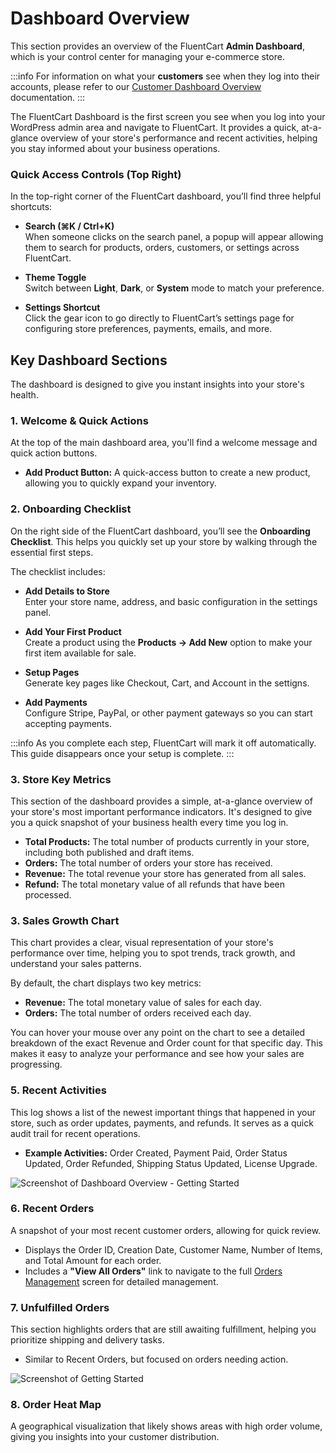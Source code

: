 # Dashboard Overview

This section provides an overview of the FluentCart **Admin Dashboard**, which is your control center for managing your e-commerce store.

:::info
For information on what your **customers** see when they log into their accounts, please refer to our [Customer Dashboard Overview](/guide/customer-dashboard/) documentation.
:::

The FluentCart Dashboard is the first screen you see when you log into your WordPress admin area and navigate to FluentCart. It provides a quick, at-a-glance overview of your store's performance and recent activities, helping you stay informed about your business operations.

### Quick Access Controls (Top Right)

In the top-right corner of the FluentCart dashboard, you’ll find three helpful shortcuts:

- **Search (⌘K / Ctrl+K)**  
  When someone clicks on the search panel, a popup will appear allowing them to search for products, orders, customers, or settings across FluentCart.

- **Theme Toggle**  
  Switch between **Light**, **Dark**, or **System** mode to match your preference.

- **Settings Shortcut**  
  Click the gear icon to go directly to FluentCart’s settings page for configuring store preferences, payments, emails, and more.

## Key Dashboard Sections

The dashboard is designed to give you instant insights into your store's health.

### 1. Welcome & Quick Actions

At the top of the main dashboard area, you'll find a welcome message and quick action buttons.


* **Add Product Button:** A quick-access button to create a new product, allowing you to quickly expand your inventory.

### 2. Onboarding Checklist

On the right side of the FluentCart dashboard, you’ll see the **Onboarding Checklist**. This helps you quickly set up your store by walking through the essential first steps.

The checklist includes:

- **Add Details to Store**  
  Enter your store name, address, and basic configuration in the settings panel.

- **Add Your First Product**  
  Create a product using the **Products → Add New** option to make your first item available for sale.

- **Setup Pages**  
  Generate key pages like Checkout, Cart, and Account in the settigns.

- **Add Payments**  
  Configure Stripe, PayPal, or other payment gateways so you can start accepting payments.

:::info
As you complete each step, FluentCart will mark it off automatically. This guide disappears once your setup is complete.
:::

### 3. Store Key Metrics

This section of the dashboard provides a simple, at-a-glance overview of your store's most important performance indicators. It's designed to give you a quick snapshot of your business health every time you log in.

* **Total Products:** The total number of products currently in your store, including both published and draft items.
* **Orders:** The total number of orders your store has received.
* **Revenue:** The total revenue your store has generated from all sales.
* **Refund:** The total monetary value of all refunds that have been processed.

### 3. Sales Growth Chart

This chart provides a clear, visual representation of your store's performance over time, helping you to spot trends, track growth, and understand your sales patterns.

By default, the chart displays two key metrics:

* **Revenue:** The total monetary value of sales for each day.
* **Orders:** The total number of orders received each day.

You can hover your mouse over any point on the chart to see a detailed breakdown of the exact Revenue and Order count for that specific day. This makes it easy to analyze your performance and see how your sales are progressing.

### 5. Recent Activities

This log shows a list of the newest important things that happened in your store, such as order updates, payments, and refunds. It serves as a quick audit trail for recent operations.

* **Example Activities:** Order Created, Payment Paid, Order Status Updated, Order Refunded, Shipping Status Updated, License Upgrade.

![Screenshot of Dashboard Overview - Getting Started](/images/getting-started/admin-dashboard/dashboard-overview.png)

### 6. Recent Orders

A snapshot of your most recent customer orders, allowing for quick review.

* Displays the Order ID, Creation Date, Customer Name, Number of Items, and Total Amount for each order.
* Includes a **"View All Orders"** link to navigate to the full [Orders Management](/guide/store-management/orders-management/) screen for detailed management.

### 7. Unfulfilled Orders

This section highlights orders that are still awaiting fulfillment, helping you prioritize shipping and delivery tasks.

* Similar to Recent Orders, but focused on orders needing action.

![Screenshot of Getting Started](/images/getting-started/admin-dashboard/order-heat-map.png)

### 8. Order Heat Map

A geographical visualization that likely shows areas with high order volume, giving you insights into your customer distribution.

